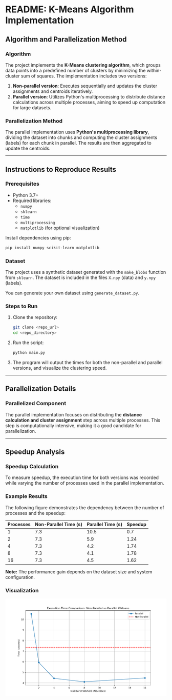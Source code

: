# README: K-Means Algorithm Implementation

## Algorithm and Parallelization Method

### Algorithm
The project implements the **K-Means clustering algorithm**, which groups data points into a predefined number of clusters by minimizing the within-cluster sum of squares. The implementation includes two versions:

1. **Non-parallel version**: Executes sequentially and updates the cluster assignments and centroids iteratively.
2. **Parallel version**: Utilizes Python's multiprocessing to distribute distance calculations across multiple processes, aiming to speed up computation for large datasets.

### Parallelization Method
The parallel implementation uses **Python's multiprocessing library**, dividing the dataset into chunks and computing the cluster assignments (labels) for each chunk in parallel. The results are then aggregated to update the centroids.

---

## Instructions to Reproduce Results

### Prerequisites
- Python 3.7+
- Required libraries:
  - `numpy`
  - `sklearn`
  - `time`
  - `multiprocessing`
  - `matplotlib` (for optional visualization)

Install dependencies using pip:
```bash
pip install numpy scikit-learn matplotlib
```

### Dataset
The project uses a synthetic dataset generated with the `make_blobs` function from `sklearn`. The dataset is included in the files `X.npy` (data) and `y.npy` (labels).

You can generate your own dataset using `generate_dataset.py`.

### Steps to Run
1. Clone the repository:
    ```bash
    git clone <repo_url>
    cd <repo_directory>
    ```
2. Run the script:
    ```bash
    python main.py
    ```

3. The program will output the times for both the non-parallel and parallel versions, and visualize the clustering speed.

---

## Parallelization Details
### Parallelized Component
The parallel implementation focuses on distributing the **distance calculation and cluster assignment** step across multiple processes. This step is computationally intensive, making it a good candidate for parallelization.

---

## Speedup Analysis
### Speedup Calculation
To measure speedup, the execution time for both versions was recorded while varying the number of processes used in the parallel implementation.
### Example Results
The following figure demonstrates the dependency between the number of processes and the speedup:

| Processes | Non-Parallel Time (s) | Parallel Time (s) | Speedup |
|-----------|-----------------------|-------------------|---------|
| 1         | 7.3                   | 10.5              | 0.7     |
| 2         | 7.3                   | 5.9               | 1.24    |
| 4         | 7.3                   | 4.2               | 1.74    |
| 8         | 7.3                   | 4.1               | 1.78    |
| 16        | 7.3                   | 4.5               | 1.62    |

**Note:** The performance gain depends on the dataset size and system configuration.

### Visualization
![comp_graph](kmeans_speedup_comparison.png)
```



